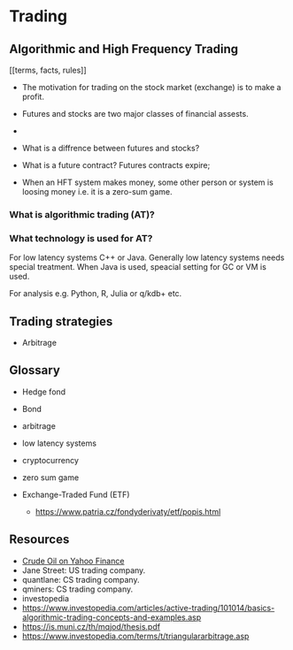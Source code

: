 # Trading

## Algorithmic and High Frequency Trading

[[terms, facts, rules]]

- The motivation for trading on the stock market (exchange) is to make a profit.

- Futures and stocks are two major classes of financial assests.
- 
- What is a diffrence between futures and stocks?


- What is a future contract?
  Futures contracts expire; 


- When an HFT system makes money, some other person or system is loosing money i.e. it is a zero-sum game. 
    
### What is algorithmic trading (AT)?

### What technology is used for AT?

For low latency systems C++ or Java.
Generally low latency systems needs special treatment.
When Java is used, speacial setting for GC or VM is used.

For analysis e.g. Python, R, Julia or q/kdb+ etc.

## Trading strategies

- Arbitrage

## Glossary

- Hedge fond
- Bond
- arbitrage
- low latency systems
- cryptocurrency
- zero sum game

- Exchange-Traded Fund (ETF)
  - https://www.patria.cz/fondyderivaty/etf/popis.html 


## Resources

- [Crude Oil on Yahoo Finance](https://finance.yahoo.com/quote/CL%3DF?p=CL%3DF)
- Jane Street: US trading company.
- quantlane: CS trading company. 
- qminers: CS trading company.
- investopedia
- https://www.investopedia.com/articles/active-trading/101014/basics-algorithmic-trading-concepts-and-examples.asp
- https://is.muni.cz/th/mqjod/thesis.pdf
- https://www.investopedia.com/terms/t/triangulararbitrage.asp